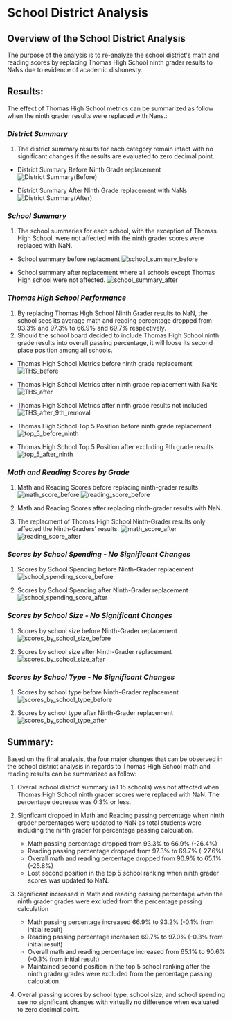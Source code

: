 # **School District Analysis**
## **Overview of the School District Analysis**
The purpose of the analysis is to re-analyze the school district's math and reading scores by replacing Thomas High School ninth grader results to NaNs due to evidence of academic dishonesty. 

## **Results:**

The effect of Thomas High School metrics can be summarized as follow when the ninth grader results were replaced with Nans.:

### *District Summary*
1. The district summary results for each category remain intact with no significant changes if the results are evaluated to zero decimal point. 
- District Summary Before Ninth Grade replacement
![District Summary(Before)](https://user-images.githubusercontent.com/70525492/94965927-fa54e900-04c1-11eb-9c80-1d08d1503c88.png)


-  District Summary After Ninth Grade replacement with NaNs
![District Summary(After)](https://user-images.githubusercontent.com/70525492/94961370-21a7b800-04ba-11eb-9165-63bf1ed7f72c.png)

### *School Summary*
1. The school summaries for each school, with the exception of Thomas High School, were not affected with the ninth grader scores were replaced with NaN.

- School summary before replacment
  ![school_summary_before](https://user-images.githubusercontent.com/70525492/94962089-7f88cf80-04bb-11eb-9a22-dfda4331752b.png)

- School summary after replacement where all schools except Thomas High school were not affected. 
  ![school_summary_after](https://user-images.githubusercontent.com/70525492/94962095-81529300-04bb-11eb-8d74-3fae392bbab4.png)

### *Thomas High School Performance*
1. By replacing Thomas High School Ninth Grader results to NaN, the school sees its average math and reading percentage dropped from 93.3% and 97.3% to 66.9% and 69.7% respectively.
2. Should the school board decided to include Thomas High School ninth grade  results into overall passing percentage, it will loose its second place position among all schools. 
- Thomas High School Metrics before ninth grade replacement
  ![THS_before](https://user-images.githubusercontent.com/70525492/94963854-5f0e4480-04be-11eb-8fc2-1e7529d7d3f6.png) 

- Thomas High School Metrics after ninth grade replacement with NaNs
  ![THS_after](https://user-images.githubusercontent.com/70525492/94963861-62093500-04be-11eb-8798-cdd6d02f4117.png)

- Thomas High School Metrics after ninth grade results not included
  ![THS_after_9th_removal](https://user-images.githubusercontent.com/70525492/94964461-78fc5700-04bf-11eb-8835-d4fcce5c8a17.png)

- Thomas High School Top 5 Position before ninth grade replacement
  ![top_5_before_ninth](https://user-images.githubusercontent.com/70525492/94964941-31c29600-04c0-11eb-97da-1143be10dc4b.png)

- Thomas High School Top 5 Position after excluding 9th grade results
  ![top_5_after_ninth](https://user-images.githubusercontent.com/70525492/94964947-338c5980-04c0-11eb-885f-5af2c319c8b4.png)

### *Math and Reading Scores by Grade*
1. Math and Reading Scores before replacing ninth-grader results
![math_score_before](https://user-images.githubusercontent.com/70525492/94967938-a8ae5d80-04c5-11eb-8dcd-176cee11c2de.png)
![reading_score_before](https://user-images.githubusercontent.com/70525492/94967942-aa782100-04c5-11eb-8bed-1b1d0e6fefc4.png)

2. Math and Reading Scores after replacing ninth-grader results with NaN. 
3. The replacment of Thomas High School Ninth-Grader results only affected the Ninth-Graders' results.
![math_score_after](https://user-images.githubusercontent.com/70525492/94968024-c7145900-04c5-11eb-8521-7bdfac14b994.png)
![reading_score_after](https://user-images.githubusercontent.com/70525492/94968030-ca0f4980-04c5-11eb-9e97-b1b0e9a3bd9e.png)

### *Scores by School Spending - No Significant Changes*
1. Scores by School Spending before Ninth-Grader replacement
![school_spending_score_before](https://user-images.githubusercontent.com/70525492/94969136-cb417600-04c7-11eb-8342-898fadc5b321.png)

2. Scores by School Spending after Ninth-Grader replacement
![school_spending_score_after](https://user-images.githubusercontent.com/70525492/94969139-cc72a300-04c7-11eb-84f3-285892b75daf.png)

### *Scores by School Size - No Significant Changes*
1. Scores by school size before Ninth-Grader replacement
![scores_by_school_size_before](https://user-images.githubusercontent.com/70525492/94969748-e6f94c00-04c8-11eb-95bf-d10017b7faa2.png)

2. Scores by school size after Ninth-Grader replacement
  ![scores_by_school_size_after](https://user-images.githubusercontent.com/70525492/94969751-e8c30f80-04c8-11eb-81b4-ed6be1cf2282.png)

### *Scores by School Type - No Significant Changes*
1. Scores by school type before Ninth-Grader replacement
![scores_by_school_type_before](https://user-images.githubusercontent.com/70525492/94970025-6129d080-04c9-11eb-80b8-262e2fb167c4.png)

2. Scores by school type after Ninth-Grader replacement
![scores_by_school_type_after](https://user-images.githubusercontent.com/70525492/94970028-625afd80-04c9-11eb-9c2f-a62a7356d869.png)


## **Summary:**

Based on the final analysis, the four major changes that can be observed in the school district analysis in regards to Thomas High School math and reading results can be summarized as follow:

1. Overall school district summary (all 15 schools) was not affected when Thomas High School ninth grader scores were replaced with NaN. The percentage decrease was 0.3% or less.

2. Signficant dropped in Math and Reading passing percentage when ninth grader percentages were updated to NaN as total students were including the ninth grader for percentage passing calculation.
   - Math passing percentage dropped from 93.3% to 66.9% (-26.4%)
   - Reading passing percentage dropped from 97.3% to 69.7% (-27.6%)
   - Overall math and reading percentage dropped from 90.9% to 65.1% (-25.8%)
   - Lost second position in the top 5 school ranking when ninth grader scores was updated to NaN.
   
3. Significant increased in Math and reading passing percentage when the ninth grader grades were excluded from the percentage passing calculation
   - Math passing percentage increased 66.9% to 93.2% (-0.1% from initial result)
   - Reading passing percentage increased 69.7% to 97.0% (-0.3% from initial result)
   - Overall math and reading percentage increased from 65.1% to 90.6% (-0.3% from initial result)
   - Maintained second position in the top 5 school ranking after the ninth grader grades were excluded from the percentage passing calculation.
   
4. Overall passing scores by school type, school size, and school spending see no significant changes with virtually no difference when evaluated to zero decimal point. 



   

